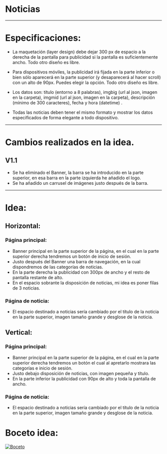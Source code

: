 # Noticias
-------------------
# Especificaciones:

- La maquetación (layer design) debe dejar 300 px de espacio a la derecha de la pantalla para publicidad si la pantalla es suficientemente ancho. Todo otro diseño es libre.

- Para dispositivos móviles, la publicidad irá fijada en la parte inferior o bien sólo aparecerá en la parte superior (y desaparecerá al hacer scroll) con un alto de 90px. Puedes elegir la opción. Todo otro diseño es libre.

- Los datos son: título (entorno a 8 palabras), imgbig (url al json, imagen en la carpeta), imgmid (url al json, imagen en la carpeta), descripción (mínimo de 300 caracteres), fecha y hora (datetime) .

- Todas las noticias deben tener el mismo formato y mostrar los datos especificados de forma elegante a todo dispositivo.
-------------------
#	Cambios realizados en la idea.
## V1.1 
- Se ha eliminado el Banner, la barra se ha introducido en la parte superior, en esa barra en la parte izquierda he añadido el logo.
- Se ha añadido un carrusel de imágenes justo después de la barra.  


-------------------
# Idea:
## Horizontal:
### Página principal:
-	Banner principal en la parte superior de la página, en el cual en la parte superior derecha tendremos un botón de inicio de sesión.
-	Justo después del Banner una barra de navegación, en la cual dispondremos de las categorías de noticias.
-	En la parte derecha la publicidad con 300px de ancho y el resto de pantalla restante de alto.
-	En el espacio sobrante la disposición de noticias, mi idea es poner filas de 3 noticias.
### Página de noticia:
-	El espacio destinado a noticias sería cambiado por el título de la noticia en la parte superior, imagen tamaño grande y desglose de la noticia.

## Vertical:
### Página principal:
-	Banner principal en la parte superior de la página, en el cual en la parte superior derecha tendremos un botón el cual al apretarlo mostrara las categorías e inicio de sesión.
-	Justo debajo disposición de noticias, con imagen pequeña y título.
-	En la parte inferior la publicidad con 90px de alto y toda la pantalla de ancho.

### Página de noticia:
-	El espacio destinado a noticias sería cambiado por el título de la noticia en la parte superior, imagen tamaño grande y desglose de la noticia.


# Boceto idea:
<a href="http://es.tinypic.com?ref=353avyf" target="_blank"><img src="http://i63.tinypic.com/353avyf.jpg" border="0" alt="Boceto"></a>
